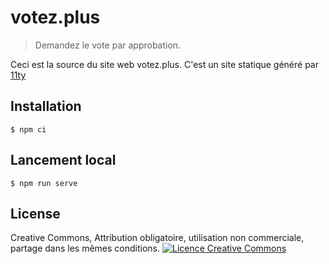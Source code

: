 votez.plus
==========

> Demandez le vote par approbation.

Ceci est la source du site web votez.plus. C'est un site statique généré par
[11ty](https://www.11ty.dev/)


Installation
------------

    $ npm ci

Lancement local
---------------

    $ npm run serve


License
-------

Creative Commons, Attribution obligatoire, utilisation non commerciale, partage dans les mêmes conditions.
<a rel="license" href="http://creativecommons.org/licenses/by-nc-sa/4.0/deed.fr"><img alt="Licence Creative Commons" style="border-width:0" src="https://i.creativecommons.org/l/by-nc-sa/4.0/80x15.png" class="colorize-bw" /></a>
